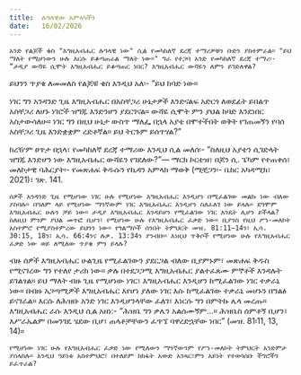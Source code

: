 ```yaml
---
title:  ሉዓላዊው አምላካችን
date:   16/02/2026
---
```


`አንድ የልጆች ቄስ "እግዚአብሔር ሉዓላዊ ነው" ሲል የመካከለኛ ደረጃ ተማሪዎቹን ቡድን ያስተምራል። "ይህ ማለት የሚሆነውን ሁሉ እርሱ ይቆጣጠራል ማለት ነው።" ግራ የተጋባ አንድ የመካከለኛ ደረጃ ተማሪ፡- “ታዲያ ውሻዬ ሲሞት እግዚአብሔር ይቆጣጠር ነበር? እግዚአብሔር ውሻዬን ለምን ይገድለዋል?`

ይህንን ጥያቄ ለመመለስ የልጆቹ ቄስ እንዲህ አለ፡- “ይህ ከባድ ነው።

ነገር ግን አንዳንድ ጊዜ እግዚአብሔር በአስቸጋሪ ሁኔታዎች እንድናልፍ አድርጎ ለወደፊት ይበልጥ አስቸጋሪ ለሆኑ ነገሮች ዝግጁ እንድንሆን ያደርገናል። ውሻዬ ሲሞት ምን ያህል ከባድ እንደነበር አስታውሳለሁ። ነገር ግን በዚህ ሁኔታ ውስጥ ማለፌ በኋላ አያቴ በሞተችበት ወቅት የገጠመኝን የባሰ አስቸጋሪ ጊዜ እንድቋቋም ረድቶኛል። ይህ ትርጉም ይሰጥሃል?”

ከረዥም ፀጥታ በኋላ፣ የመካከለኛ ደረጃ ተማሪው እንዲህ ሲል መለሰ፡- “ስለዚህ አያቴን ሲገድላት ዝግጁ እንድሆን ነው እግዚአብሔር ውሻዬን የገደለው?”— ማርክ ኮርቴዝ፣ በጆን ሲ. ፔካም የተጠቀሰ፣ መለኮታዊ ባሕርያት፡- የመጽሐፍ ቅዱሱን የኪዳን አምላክ ማወቅ (ሚቺጋን፡- ቤከር አካዳሚክ፣ 2021)፣ ገጽ. 141.

`ሰዎች አንዳንድ ጊዜ የሚሆነው ነገር ሁሉ የሚሆነው እግዚአብሔር እንዲሆን በሚፈልገው መልኩ ነው ብለው ያስባሉ። በዓለም ላይ የሚሆነው ማንኛውም ነገር እግዚአብሔር እንዲሆን ስለፈለገ ነው ይላሉ። ደግሞም እግዚአብሔር ሁሉን ቻይ ነው። ታዲያ እግዚአብሔር እንዳይሆን የሚፈልገው ነገር እንዴት ሊሆን ይችላል? ስለዚህ ምንም ያህል መጥፎ ቢሆን፣ የሚሆነው ሁሉ የእግዚአብሔር ፈቃድ ነው። ቢያንስ የዚህ ሥነ-መለኮት አስተምሮ የሚያስተምረው ይህንን ነው። የጎልማሶች ሰንበት ትምህርት መዝ. 81:11–14ን፣ ኢሳ. 30:15, 18ን፣ ኢሳ. 66:4ንና ሉቃ. 13:34ን ያንብቡ። እነዚህ ጥቅሶች የሚሆነው ሁሉ የእግዚአብሔር ፈቃድ ነው ወይ ለሚለው ጥያቄ ምን ይላሉ?`

ብዙ ሰዎች እግዚአብሔር ሁልጊዜ የሚፈልገውን ያደርጋል ብለው ቢያምኑም፣ መጽሐፍ ቅዱስ የሚናገረው ግን የተለየ ታሪክ ነው። ቃሉ በተደጋጋሚ እግዚአብሔር ያልተፈጸሙ ምኞቶች እንዳሉት ይገልፃል። ይህ ማለት ብዙ ጊዜ የሚሆነው ነገር፣ እግዚአብሔር እንዲሆን ከሚፈልገው ነገር ተቃራኒ ነው። በብዙ አጋጣሚዎች እግዚአብሔር እየሆነ ያለው ነገር እሱ ከሚፈልገው ተቃራኒ መሆኑን በግልፅ ይናገራል። እርሱ ለሕዝቡ አንድ ነገር እንዲሆንላቸው ፈለገ፣ እነርሱ ግን በምትኩ ሌላ መረጡ። እግዚአብሔር ራሱ እንዲህ ሲል አዘነ:- “ሕዝቤ ግን ቃሌን አልሰሙኝም…። ሕዝቤስ ሰምቶኝ ቢሆን፣ እሥራኤልም በመንገዴ ሄደው ቢሆ፣ ጠላቶቻቸውን ፈጥኜ ባዋረድኋቸው ነበር” (መዝ. 81፡11, 13, 14)።

`የሚሆነው ነገር ሁሉ የእግዚአብሔር ፈቃድ ነው የሚለውን ማንኛውንም የሥነ-መለኮት ትምህርት አንድምታ ያሰላስሉ። እንዲህ ዓይነቱ አስተምህሮ፣ በተለይም ከክፋት አውድ አንጻር፣ምን አይነት የተወሳሰቡ ችግሮችን ይፈጥራል?`
